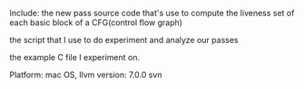 Include:
the new pass source code that's use to compute the liveness set of each basic block of a CFG(control flow graph) 


the script that I use to do experiment and analyze our passes


the example C file I experiment on.


Platform: mac OS, llvm version: 7.0.0 svn

